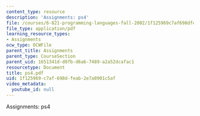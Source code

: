 ```yaml
---
content_type: resource
description: 'Assignments: ps4'
file: /courses/6-821-programming-languages-fall-2002/1f125969c7af698dfeab2e7a0901c5af_ps4.pdf
file_type: application/pdf
learning_resource_types:
- Assignments
ocw_type: OCWFile
parent_title: Assignments
parent_type: CourseSection
parent_uid: 1651341d-d0fb-d6a6-7489-a2a52dcafac1
resourcetype: Document
title: ps4.pdf
uid: 1f125969-c7af-698d-feab-2e7a0901c5af
video_metadata:
  youtube_id: null
---
```

Assignments: ps4

